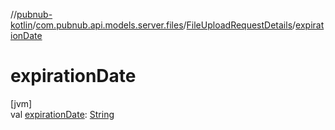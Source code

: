 //[pubnub-kotlin](../../../index.md)/[com.pubnub.api.models.server.files](../index.md)/[FileUploadRequestDetails](index.md)/[expirationDate](expiration-date.md)

# expirationDate

[jvm]\
val [expirationDate](expiration-date.md): [String](https://kotlinlang.org/api/latest/jvm/stdlib/kotlin/-string/index.html)
